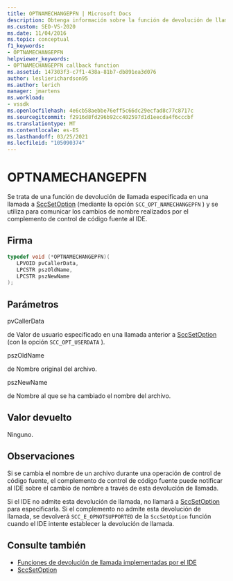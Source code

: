 ```yaml
---
title: OPTNAMECHANGEPFN | Microsoft Docs
description: Obtenga información sobre la función de devolución de llamada OPTNAMECHANGEPFN, que comunica los cambios de nombre del complemento de control de código fuente con el IDE de Visual Studio.
ms.custom: SEO-VS-2020
ms.date: 11/04/2016
ms.topic: conceptual
f1_keywords:
- OPTNAMECHANGEPFN
helpviewer_keywords:
- OPTNAMECHANGEPFN callback function
ms.assetid: 147303f3-c7f1-438a-81b7-db891ea3d076
author: leslierichardson95
ms.author: lerich
manager: jmartens
ms.workload:
- vssdk
ms.openlocfilehash: 4e6cb58aebbe76eff5c66dc29ecfad8c77c8717c
ms.sourcegitcommit: f2916d8fd296b92cc402597d1d1eecda4f6cccbf
ms.translationtype: MT
ms.contentlocale: es-ES
ms.lasthandoff: 03/25/2021
ms.locfileid: "105090374"
---
```

# <a name="optnamechangepfn"></a>OPTNAMECHANGEPFN
Se trata de una función de devolución de llamada especificada en una llamada a [SccSetOption](../extensibility/sccsetoption-function.md) (mediante la opción `SCC_OPT_NAMECHANGEPFN` ) y se utiliza para comunicar los cambios de nombre realizados por el complemento de control de código fuente al IDE.

## <a name="signature"></a>Firma

```cpp
typedef void (*OPTNAMECHANGEPFN)(
   LPVOID pvCallerData,
   LPCSTR pszOldName,
   LPCSTR pszNewName
);
```

## <a name="parameters"></a>Parámetros
 pvCallerData

de Valor de usuario especificado en una llamada anterior a [SccSetOption](../extensibility/sccsetoption-function.md) (con la opción `SCC_OPT_USERDATA` ).

 pszOldName

de Nombre original del archivo.

 pszNewName

de Nombre al que se ha cambiado el nombre del archivo.

## <a name="return-value"></a>Valor devuelto
 Ninguno.

## <a name="remarks"></a>Observaciones
 Si se cambia el nombre de un archivo durante una operación de control de código fuente, el complemento de control de código fuente puede notificar al IDE sobre el cambio de nombre a través de esta devolución de llamada.

 Si el IDE no admite esta devolución de llamada, no llamará a [SccSetOption](../extensibility/sccsetoption-function.md) para especificarla. Si el complemento no admite esta devolución de llamada, se devolverá `SCC_E_OPNOTSUPPORTED` de la `SccSetOption` función cuando el IDE intente establecer la devolución de llamada.

## <a name="see-also"></a>Consulte también
- [Funciones de devolución de llamada implementadas por el IDE](../extensibility/callback-functions-implemented-by-the-ide.md)
- [SccSetOption](../extensibility/sccsetoption-function.md)

